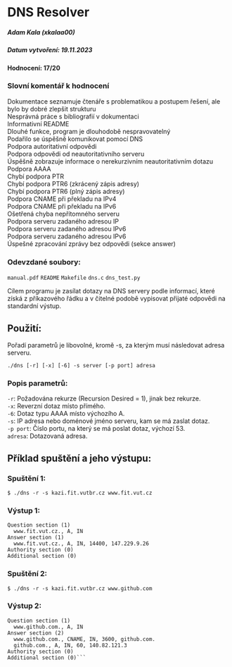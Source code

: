 # DNS Resolver
##### Adam Kala (xkalaa00)
##### Datum vytvoření: 19.11.2023
#### Hodnocení: 17/20
### Slovní komentář k hodnocení 

Dokumentace seznamuje čtenáře s problematikou a postupem řešení, ale bylo by dobré zlepšit strukturu<br />
Nesprávná práce s bibliografií v dokumentaci<br />
Informativní README<br />
Dlouhé funkce, program je dlouhodobě nespravovatelný<br />
Podařilo se úspěšně komunikovat pomocí DNS<br />
Podpora autoritativní odpovědi<br />
Podpora odpovědi od neautoritativního serveru<br />
Úspěšně zobrazuje informace o nerekurzivním neautoritativním dotazu<br />
Podpora AAAA<br />
Chybí podpora PTR<br />
Chybí podpora PTR6 (zkrácený zápis adresy)<br />
Chybí podpora PTR6 (plný zápis adresy)<br />
Podpora CNAME při překladu na IPv4<br />
Podpora CNAME při překladu na IPv6<br />
Ošetřená chyba nepřítomného serveru<br />
Podpora serveru zadaného adresou IP<br />
Podpora serveru zadaného adresou IPv6<br />
Podpora serveru zadaného adresou IPv6<br />
Úspešné zpracování zprávy bez odpovědi (sekce answer)<br />

### Odevzdané soubory:
`manual.pdf`
`README`
`Makefile`
`dns.c`
`dns_test.py`

Cílem programu je zasílat dotazy na DNS servery podle informací, které získá z příkazového řádku a v čitelné podobě vypisovat přijaté odpovědi na standardní výstup.

## Použití:

Pořadí parametrů je libovolné, kromě -s, za kterým musí následovat adresa serveru.
```
./dns [-r] [-x] [-6] -s server [-p port] adresa
```
### Popis parametrů:

```-r```: Požadována rekurze (Recursion Desired = 1), jinak bez rekurze.<br />
```-x```: Reverzní dotaz místo přímého.<br />
```-6```: Dotaz typu AAAA místo výchozího A.<br />
```-s```: IP adresa nebo doménové jméno serveru, kam se má zaslat dotaz.<br />
```-p port```: Číslo portu, na který se má poslat dotaz, výchozí 53.<br />
```adresa```: Dotazovaná adresa.<br />

## Příklad spuštění a jeho výstupu:
### Spuštění 1:
```$ ./dns -r -s kazi.fit.vutbr.cz www.fit.vut.cz```

### Výstup 1:
```Authoritative: No, Recursive: Yes, Truncated: No
Question section (1)
  www.fit.vut.cz., A, IN
Answer section (1)
  www.fit.vut.cz., A, IN, 14400, 147.229.9.26
Authority section (0)
Additional section (0)
```

### Spuštění 2:
```$ ./dns -r -s kazi.fit.vutbr.cz www.github.com```

### Výstup 2:
```Authoritative: No, Recursive: Yes, Truncated: No
Question section (1)
  www.github.com., A, IN
Answer section (2)
  www.github.com., CNAME, IN, 3600, github.com.
  github.com., A, IN, 60, 140.82.121.3
Authority section (0)
Additional section (0)```
